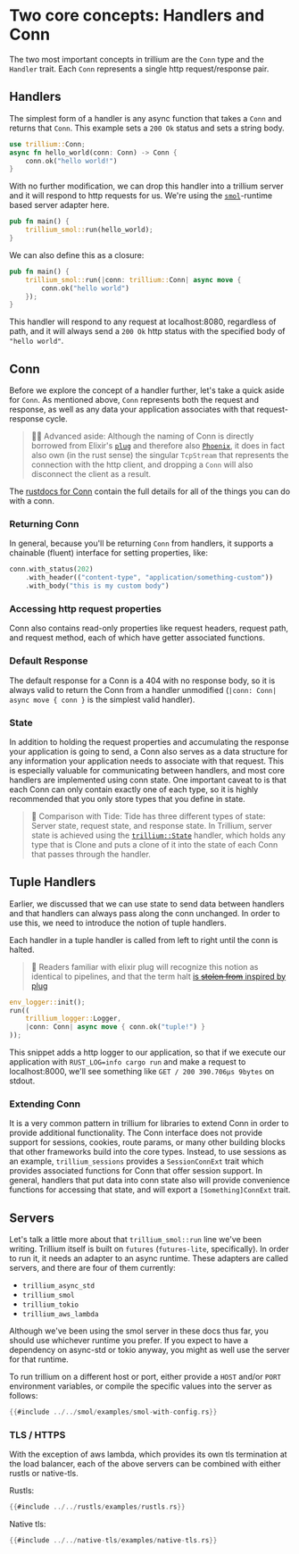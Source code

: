 # Two core concepts: Handlers and Conn

The two most important concepts in trillium are the `Conn` type and the
`Handler` trait. Each `Conn` represents a single http request/response
pair.

## Handlers

The simplest form of a handler is any async function that takes a
`Conn` and returns that `Conn`. This example sets a `200 Ok` status
and sets a string body.

```rust
use trillium::Conn;
async fn hello_world(conn: Conn) -> Conn {
    conn.ok("hello world!")
}
```

With no further modification, we can drop this handler into a trillium
server and it will respond to http requests for us. We're using the
[`smol`](https://github.com/smol-rs/smol)-runtime based server adapter
here.

```rust
pub fn main() {
    trillium_smol::run(hello_world);
}
```

We can also define this as a closure:

```rust
pub fn main() {
    trillium_smol::run(|conn: trillium::Conn| async move {
        conn.ok("hello world")
    });
}
```

This handler will respond to any request at localhost:8080, regardless of
path, and it will always send a `200 Ok` http status with the
specified body of `"hello world"`.

## Conn

Before we explore the concept of a handler further, let's take a quick
aside for `Conn`. As mentioned above, `Conn` represents both the
request and response, as well as any data your application associates
with that request-response cycle.

> 🧑‍🎓 Advanced aside: Although the naming of Conn is directly
> borrowed from Elixir's [`plug`](https://github.com/elixir-plug/plug)
> and therefore also [`Phoenix`](https://www.phoenixframework.org/),
> it does in fact also own (in the rust sense) the singular
> `TcpStream` that represents the connection with the http client, and
> dropping a `Conn` will also disconnect the client as a result.

The [rustdocs for Conn](https://docs.trillium.rs/trillium/struct.conn)
contain the full details for all of the things you can do with a conn.

### Returning Conn
In general, because you'll be returning `Conn` from handlers, it
supports a chainable (fluent) interface for setting properties, like:

```rust
conn.with_status(202)
    .with_header(("content-type", "application/something-custom"))
    .with_body("this is my custom body")
```

### Accessing http request properties

Conn also contains read-only properties like request headers, request
path, and request method, each of which have getter associated
functions.

### Default Response

The default response for a Conn is a 404 with no response body, so it
is always valid to return the Conn from a handler unmodified (`|conn:
Conn| async move { conn }` is the simplest valid handler).

### State

In addition to holding the request properties and accumulating the
response your application is going to send, a Conn also serves as a
data structure for any information your application needs to associate
with that request. This is especially valuable for communicating
between handlers, and most core handlers are implemented using conn
state. One important caveat to is that each Conn can only contain
exactly one of each type, so it is highly recommended that you only
store types that you define in state.

> 🌊 Comparison with Tide: Tide has three different types of state:
> Server state, request state, and response state. In Trillium, server
> state is achieved using the
> [`trillium::State`](https://docs.trillium.rs/trillium/struct.state)
> handler, which holds any type that is Clone and puts a clone of it
> into the state of each Conn that passes through the handler.

## Tuple Handlers

Earlier, we discussed that we can use state to send data between
handlers and that handlers can always pass along the conn
unchanged. In order to use this, we need to introduce the notion of
tuple handlers.

Each handler in a tuple handler is called from left to right until the
conn is halted.

> 🔌 Readers familiar with elixir plug will recognize this notion as
> identical to pipelines, and that the term halt [is ~~stolen from~~
> inspired by plug](https://hexdocs.pm/plug/Plug.Conn.html#halt/1)

```rust
env_logger::init();
run((
    trillium_logger::Logger,
    |conn: Conn| async move { conn.ok("tuple!") }
));
```

This snippet adds a http logger to our application, so that if we
execute our application with `RUST_LOG=info cargo run` and make a
request to localhost:8000, we'll see something like `GET / 200
390.706µs 9bytes` on stdout.

### Extending Conn

It is a very common pattern in trillium for libraries to extend Conn in
order to provide additional functionality.  The Conn interface does
not provide support for sessions, cookies, route params, or many other
building blocks that other frameworks build into the core
types. Instead, to use sessions as an example, `trillium_sessions`
provides a `SessionConnExt` trait which provides associated functions
for Conn that offer session support. In general, handlers that put
data into conn state also will provide convenience functions for
accessing that state, and will export a `[Something]ConnExt` trait.

## Servers

Let's talk a little more about that `trillium_smol::run` line we've
been writing. Trillium itself is built on `futures` (`futures-lite`,
specifically). In order to run it, it needs an adapter to an async
runtime. These adapters are called servers, and there are four of them
currently:

* `trillium_async_std`
* `trillium_smol`
* `trillium_tokio`
* `trillium_aws_lambda`

Although we've been using the smol server in these docs thus far, you
should use whichever runtime you prefer. If you expect to have a
dependency on async-std or tokio anyway, you might as well use the
server for that runtime.

To run trillium on a different host or port, either provide a `HOST`
and/or `PORT` environment variables, or compile the specific values
into the server as follows:

```rust
{{#include ../../smol/examples/smol-with-config.rs}}
```

### TLS / HTTPS

With the exception of aws lambda, which provides its own tls
termination at the load balancer, each of the above servers can be
combined with either rustls or native-tls.

Rustls:
```rust
{{#include ../../rustls/examples/rustls.rs}}
```

Native tls:
```rust
{{#include ../../native-tls/examples/native-tls.rs}}
```

